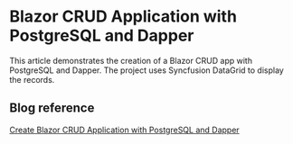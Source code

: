 # Blazor CRUD Application with PostgreSQL and Dapper

This article demonstrates the creation of a Blazor CRUD app with PostgreSQL and Dapper. The project uses Syncfusion DataGrid to display the records.

## Blog reference
[Create Blazor CRUD Application with PostgreSQL and Dapper](https://www.syncfusion.com/blogs/post/create-blazor-crud-application-with-postgresql-and-dapper.aspx)
